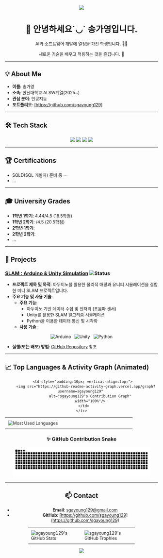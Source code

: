 <div align="center">
  <a href="https://github.com/sgayoung129">
    <img src="https://capsule-render.vercel.app/api?type=waving&color=B2CCFF&height=200&section=header&text=송가영%20profile&fontSize=65&fontColor=navy" />
  </a>
</div>

<div align="center">
  
  <h1> 👋 안녕하세요´◡` 송가영입니다. </h1>
  
  <p> AI와 소프트웨어 개발에 열정을 가진 학생입니다. 👩‍🏫 </p>
  <p> 새로운 기술을 배우고 적용하는 것을 즐깁니다. 🙂 </p>
  
</div>

---

## 💡 About Me
- **이름**: 송가영
- **소속**: 한신대학교 AI.SW계열(2025~)
- **관심 분야**: 인공지능
- **포트폴리오**: [https://github.com/sgayoung129]

---
<p align="center">

## 🛠️ Tech Stack
 
<div align="center">

  <!-- 배우고 있거나 사용할 수 있는 기술 아이콘을 추가하세요. -->
  <!-- 예시: https://github.com/devicons/devicon/tree/master/icons -->
  
  <img src="https://img.shields.io/badge/C-A8B9CC?style=for-the-badge&logo=c&logoColor=white">
  <img src="https://img.shields.io/badge/Python-3776AB?style=for-the-badge&logo=python&logoColor=white"> 
  <img src="https://img.shields.io/badge/JavaScript-F7DF1E?style=for-the-badge&logo=javascript&logoColor=black">
  <img src="https://img.shields.io/badge/HTML5-E34F26?style=for-the-badge&logo=html5&logoColor=white">
  <!-- <img src="https://img.shields.io/badge/React-61DAFB?style=for-the-badge&logo=react&logoColor=black"> -->
  <!-- <img src="https://img.shields.io/badge/Node.js-339933?style=for-the-badge&logo=Node.js&logoColor=white"> -->
  
</div>

---
## 🏆 Certifications

- SQLD(SQL 개발자) 준비 중 ⋯
- ...


---
## 🎓 University Grades

- **1학년 1학기**: 4.44/4.5 (18.5학점)
- **1학년 2학기**: /4.5 (20.5학점)
- **2학년 1학기**:
- **2학년 2학기**:
- ...

---
## 🚀 Projects 

### [SLAM : Arduino & Unity Simulation](https://github.com/sgayoung129/SLAM-Arduino-Unity-Simulation) ![Status](https://img.shields.io/badge/Status-In%20Progress-blue)

* **프로젝트 제목 및 목적**: 아두이노를 활용한 물리적 매핑과 유니티 시뮬레이션을 결합한 미니 SLAM 프로젝트입니다.
* **주요 기능 및 사용 기술**: 
  - **주요 기능**: 
    - 아두이노 기반 데이터 수집 및 전처리 (초음파 센서)
    - Unity를 활용한 SLAM 알고리즘 시뮬레이션
    - Python을 이용한 데이터 통신 및 시각화
  - **사용 기술** : 
<p align="center">
  <img src="https://img.shields.io/badge/Arduino-00979D?style=for-the-badge&logo=arduino&logoColor=white" alt="Arduino"/> &nbsp;
  <img src="https://img.shields.io/badge/Unity-FFFFFF?style=for-the-badge&logo=unity&logoColor=black" alt="Unity"/> &nbsp;
  <img src="https://img.shields.io/badge/Python-3776AB?style=for-the-badge&logo=python&logoColor=white" alt="Python"/>
</p>

* **실행(또는 배포) 방법**: [GitHub Repository](https://github.com/sgayoung129/SLAM-Arduino-Unity-Simulation) 참조

---
## 📈 Top Languages & Activity Graph (Animated)
<div align="center">
  
  <div align="center">
  
  <table style="width:100%;">
    <tr>
      <td style="width:400px; padding:10px; vertical-align:top;"> 
        <img src="https://github-readme-stats.vercel.app/api/top-langs/?username=sgayoung129&layout=compact&theme=dark" 
             alt="Most Used Languages" 
             width="100%"/> 
      </td>
      
      <td style="padding:10px; vertical-align:top;"> 
        <img src="https://github-readme-activity-graph.vercel.app/graph?username=sgayoung129" 
             alt="sgayoung129's Contribution Graph" 
             width="100%"/> 
      </td>
    </tr>
  </table>

</div>

<div align="center">
  <h3>✨ GitHub Contribution Snake</h3>
  <img src="https://raw.githubusercontent.com/sgayoung129/sgayoung129/output/github-contribution-grid-snake.svg" 
       alt="github contribution grid snake animation" 
       style="max-width: 90%;">
</div>

---
## 📫 Contact

- **Email**: sgayoung129@gmail.com
- **GitHub**: [https://github.com/sgayoung129](https://github.com/sgayoung129)

<div align="center">

  <table style="width:70%; margin-left:auto; margin-right:auto;">
    <tr>
      <td style="width:50%; padding:10px; vertical-align:top;">
        <img src="https://github-readme-stats.vercel.app/api?username=sgayoung129&show_icons=true&theme=dark&count_private=true" alt="sgayoung129's GitHub Stats"/>
      </td>
      <td style="width:50%; padding:10px; vertical-align:top;">
        <img src="https://github-profile-trophy.vercel.app/?username=sgayoung129&row=2&column=2&theme=dark" alt="sgayoung129's GitHub Trophies"/>
      </td>
    </tr>
  </table>
  </div>

</table>
<div align="center">
  <img src="https://capsule-render.vercel.app/api?type=waving&color=B2CCFF&height=100&section=footer"/>
</div>
